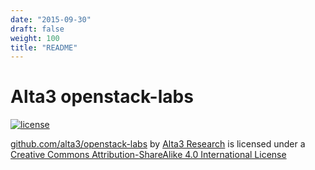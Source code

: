 ```yaml
---
date: "2015-09-30"
draft: false
weight: 100
title: "README"
---
```


# Alta3 openstack-labs

[![license](https://i.creativecommons.org/l/by-sa/4.0/88x31.png)](http://creativecommons.org/licenses/by-sa/4.0/) 

[github.com/alta3/openstack-labs](github.com/alta3/openstack-labs) by 
[Alta3 Research](https://alta3.com) is licensed under a 
[Creative Commons Attribution-ShareAlike 4.0 International License](http://creativecommons.org/licenses/by-sa/4.0/)

